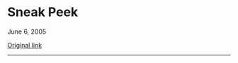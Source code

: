 Sneak Peek
==========

June 6, 2005

[Original link](http://www.aaronsw.com/weblog/sneakpeek)

* * * * *

<!--
VOICEOVER: *Aaron Swartz: The Stanford Diaries* will return in
September. Here’s a sneak preview of what to expect next season.
-->

<!--
KIEFER SUTHERLAND appears in a completely black room.
-->

<!--
KIEFER: Hi, I’m Kiefer Sutherland. You might know me better as Aaron
Swartz in *Aaron Swartz: The Stanford Diaries*. (beat) It’s been an
exciting year, culminating in a jam-packed season finale. But that’s not
all there is to the story. Next year, I again play Aaron Swartz in
*Aaron Swartz: The Stanford Diaries*, but this time there’s a whole lot
more to the story.
-->

<!--
> AARON SWARTZ and UNSEEN TEACHER meet in a parking garage. Teacher
> stays in the shadows, face never revealed, although he or she is
> clearly wearing a trenchcoat.
>
> AARON: Oh, hey. I just wanted to tell you I read that book you
> recommended.
>
> TEACHER: Oh, good!
>
> AARON: Well, I guess I’ll see you next year.
>
> As Aaron turns to head away the teacher GRABS him by the arm.
>
> TEACHER: Wait, there’s something I need to tell you.
>
> AARON: Oh?
>
> TEACHER: I read your last paper, Aaron. That wasn’t appropriate.
>
> AARON: What do you mean?
>
> TEACHER: I think you know what I mean.
>
> AARON: The assignment was to write about sex, the body, or
> reproduction. I wrote about sex.
>
> TEACHER: Well, in the context of what you said to me, I had to take it
> to the sexual harrassment center. We just had a consult about it and
> it’s going in your file, but they’re not opening an investigation on
> you or anything. I’m sure you didn’t mean it as harrassment but I had
> to take it to them just to be safe.
>
> AARON: Oh. OK.
>
> TEACHER: I didn’t really have a choice, Aaron, given what you said.
> Don’t worry, you’re not in trouble or anything.
>
> AARON: I said OK. Is there anything more you can tell me?
>
> TEACHER: Well, it’s confidential.
>
> AARON: But it’s about me! I waive my confidentiality rights.
-->

<!--
KIEFER: Was the sexual harrassment claim responsible for the meeting
with [unnamed authority figure]? Will this “file” open on Aaron cause
later misunderstandings to be seen in a negative light, causing Aaron to
be suspended or even expelled for the things he said, forcing him to
turn around and hire the right-wing Foundation for Individual Rights in
Education to sue Stanford University under California’s Leonard Law
which extends First Amendment protection to private universities? Who
knows? I just read the scripts they give me.
-->

<!--
The actual AARON SWARTZ marches out in front of Kiefer.
-->

<!--
AARON: OK, that’s enough. Hi, I’m Aaron Swartz, author of *Aaron Swartz:
The Stanford Diaries*. Despite the 24 season finale and Deep Throat
references I’ve chosen to use in this post, I’d just like to let folks
out there know that this meeting actually did happen, although not in a
parking garage.
-->

<!--
KIEFER: Are we done here because, uh, I’ve got some people in my trunk I
need to take care of.
-->

<!--
AARON: Yeah, let me give you a hand with that.
-->

<!--
Kiefer and Aaron walk off into the SUNSET that has just appeared in
their solid black room.
-->